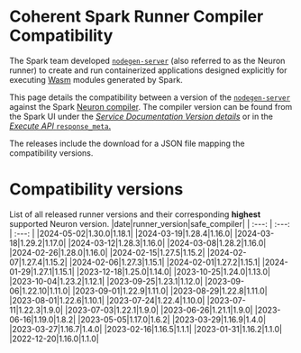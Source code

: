 
Coherent Spark Runner Compiler Compatibility
============================================


The Spark team developed [`nodegen-server`](https://github.com/orgs/Coherent-Partners/packages/container/package/nodegen-server) (also referred to as the Neuron runner) to create and run containerized applications designed explicitly for executing [Wasm](https://webassembly.org/) modules generated by Spark.

This page details the compatibility between a version of the [`nodegen-server`](https://github.com/orgs/Coherent-Partners/packages/container/package/nodegen-server) against the Spark [Neuron compiler](https://docs.coherent.global/build-spark-services/neuron/release-history). The compiler version can be found from the Spark UI under the _[Service Documentation Version details](https://docs.coherent.global/navigation/service-documentation#version-details)_ or in the [_Execute API_ `response_meta`.](https://docs.coherent.global/spark-apis/execute-api/execute-api-v3#response_meta)

The releases include the download for a JSON file mapping the compatibility versions.


# Compatibility versions


List of all released runner versions and their corresponding __highest__ supported Neuron version.
|date|runner_version|safe_compiler|
| :---: | :---: | :---: |
|2024-05-02|1.30.0|1.18.1|
|2024-03-19|1.28.4|1.16.0|
|2024-03-18|1.29.2|1.17.0|
|2024-03-12|1.28.3|1.16.0|
|2024-03-08|1.28.2|1.16.0|
|2024-02-26|1.28.0|1.16.0|
|2024-02-15|1.27.5|1.15.2|
|2024-02-07|1.27.4|1.15.2|
|2024-02-06|1.27.3|1.15.1|
|2024-02-01|1.27.2|1.15.1|
|2024-01-29|1.27.1|1.15.1|
|2023-12-18|1.25.0|1.14.0|
|2023-10-25|1.24.0|1.13.0|
|2023-10-04|1.23.2|1.12.1|
|2023-09-25|1.23.1|1.12.0|
|2023-09-06|1.22.10|1.11.0|
|2023-09-01|1.22.9|1.11.0|
|2023-08-29|1.22.8|1.11.0|
|2023-08-01|1.22.6|1.10.1|
|2023-07-24|1.22.4|1.10.0|
|2023-07-11|1.22.3|1.9.0|
|2023-07-03|1.22.1|1.9.0|
|2023-06-26|1.21.1|1.9.0|
|2023-06-16|1.19.0|1.8.2|
|2023-05-05|1.17.0|1.6.2|
|2023-03-29|1.16.9|1.4.0|
|2023-03-27|1.16.7|1.4.0|
|2023-02-16|1.16.5|1.1.1|
|2023-01-31|1.16.2|1.1.0|
|2022-12-20|1.16.0|1.1.0|
